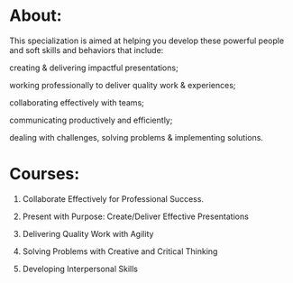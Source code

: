 # About:

This specialization is aimed at helping you develop these powerful people and soft skills and behaviors that include: 

creating & delivering impactful presentations; 

working professionally to deliver quality work & experiences; 

collaborating effectively with teams; 

communicating productively and efficiently; 

dealing with challenges, solving problems & implementing solutions.


# Courses:

1. Collaborate Effectively for Professional Success.

2. Present with Purpose: Create/Deliver Effective Presentations

3. Delivering Quality Work with Agility

4. Solving Problems with Creative and Critical Thinking

5. Developing Interpersonal Skills

